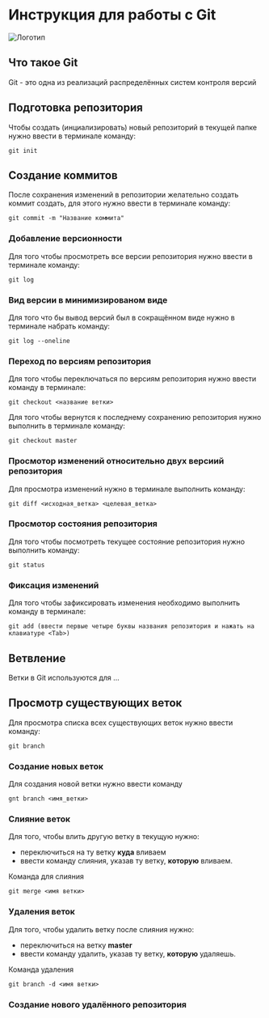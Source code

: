 # **Инструкция для работы с Git**

![Логотип](git.jpg)

## Что такое Git

Git - это одна из реализаций распределённых систем контроля версий

## Подготовка репозитория

Чтобы создать (инциализировать) новый репозиторий в текущей папке нужно ввести в терминале команду:

    git init

## Создание коммитов

После сохранения изменений в репозитории желательно создать коммит создать, для этого нужно ввести в терминале команду:

    git commit -m "Название коммита"

### Добавление версионности

Для того чтобы просмотреть все версии репозитория нужно ввести в терминале команду:

    git log

### Вид версии в минимизированом виде

Для того что бы вывод версий был в сокращённом виде нужно в терминале набрать команду:

    git log --oneline

### Переход по версиям репозитория

Для того чтобы переключаться по версиям репозитория нужно ввести команду в терминале:

    git checkout <название ветки>

Для того чтобы вернутся к последнему сохранению репозитория нужно выполнить в терминале команду:

    git checkout master

### Просмотор изменений относительно двух версиий репозитория

Для просмотра изменений нужно в терминале выполнить команду:

    git diff <исходная_ветка> <целевая_ветка>

### Просмотор состояния репозитория

Для того чтобы посмотреть текущее состояние репозитория нужно выполнить команду:

    git status

### Фиксация изменений

Для того чтобы зафиксировать изменения необходимо выполнить команду в терминале:

    git add (ввести первые четыре буквы названия репозитория и нажать на клавиатуре <Tab>)

## Ветвление

Ветки в Git используются для ...

## Просмотр существующих веток

Для просмотра списка всех существующих веток нужно ввести команду:

    git branch

### Создание новых веток

Для создания новой ветки нужно ввести команду

    gnt branch <имя_ветки>

### Слияние веток

Для того, чтобы влить другую ветку в текущую нужно:
- переключиться на ту ветку **куда** вливаем
- ввести команду слияния, указав ту ветку, **которую** вливаем.

Команда для слияния

    git merge <имя ветки>
    
### Удаления веток

Для того, чтобы удалить ветку после слияния нужно:
- переключиться на ветку **master**
- ввести команду удалить, указав ту ветку, **которую** удаляешь.

Команда удаления

    git branch -d <имя ветки>
    
### Создание нового удалённого репозитория

